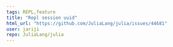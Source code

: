 ```yaml
---
tags: REPL,feature
title: "Repl session uuid"
html_url: "https://github.com/JuliaLang/julia/issues/44681"
user: jariji
repo: JuliaLang/julia
---
```


